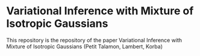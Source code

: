 # Variational Inference with Mixture of Isotropic Gaussians

This repository is the repository of the paper Variational Inference with Mixture of Isotropic Gaussians (Petit Talamon, Lambert, Korba)
